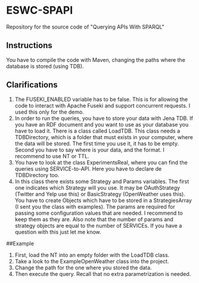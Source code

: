 # ESWC-SPAPI
Repository for the source code of "Querying APIs With SPARQL"

## Instructions
You have to compile the code with Maven, changing the paths where the database is stored (using TDB).

## Clarifications

1. The FUSEKI_ENABLED variable has to be false. This is for allowing the code to interact with Apache Fuseki and support concurrent requests. I used this only for the demo.
2. In order to run the queries, you have to store your data with Jena TDB. If you have an RDF document and you want to use as your database you have to load it. There is a class called LoadTDB. This class needs a TDBDirectory, which is a folder that must exists in your computer, where the data will be stored. The first time you use it, it has to be empty. Second you have to say where is your data, and the format. I recommend to use NT or TTL.
3. You have to look at the class ExperimentsReal, where you can find the queries using SERVICE-to-API. Here you have to declare de TDBDirectory too.
4. In this class there exists some Strategy and Params variables. The first one indicates which Strategy will you use. It may be OAuthStrategy (Twitter and Yelp use this) or BasicStrategy (OpenWeather uses this). You have to create Objects which have to be stored in a StrategiesArray (I sent you the class with examples). The params are required for passing some configuration values that are needed. I recommend to keep them as they are. Also note that the number of params and strategy objects are equal to the number of SERVICEs. If you have a question with this just let me know.

##Example
1) First, load the NT into an empty folder with the LoadTDB class.
2) Take a look to the ExampleOpenWeather class into the project.
3) Change the path for the one where you stored the data.
4) Then execute the query. Recall that no extra parametrization is needed.
